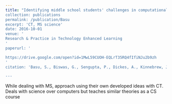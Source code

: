 ```yaml
---
title: "Identifying middle school students' challenges in computational thinking-based science learning.
collection: publications
permalink: /publication/Basu
excerpt: 'CT, MS science'
date: 2016-10-01
venue: '
Research & Practice in Technology Enhanced Learning
'
paperurl: '

https://drive.google.com/open?id=1MwL59CUOH-EQLrT35RQ4fIfiNJu2b9zh
'
citation: 'Basu, S., Biswas, G., Sengupta, P., Dickes, A., Kinnebrew, J. S., & Clark, D. (2016). Identifying middle school students’ challenges in computational thinking-based science learning. Research and Practice in Technology Enhanced Learning, 11(1), 13.'

---
```



While dealing with MS, approach using their own developed ideas with CT. Deals with science over computers but teaches similar theories as a CS course

